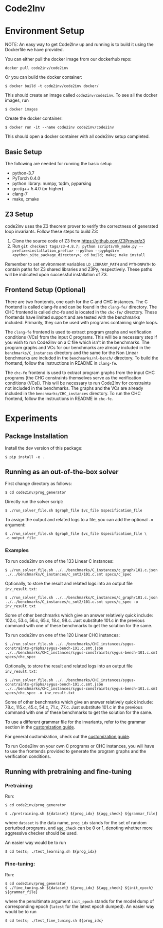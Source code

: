 
# Code2Inv

# Environment Setup

NOTE: An easy way to get Code2Inv up and running is to build it using the Dockerfile we have provided.

You can either pull the docker image from our dockerhub repo:
```
docker pull code2inv/code2inv
```

Or you can build the docker container:
```
$ docker build -t code2inv/code2inv docker/
```

This should create an image called `code2inv/code2inv`. To see all the docker images, run
```
$ docker images
```

Create the docker container:
```
$ docker run -it --name code2inv code2inv/code2inv
```

This should open a docker container with all code2inv setup completed.

## Basic Setup
The following are needed for running the basic setup
- python-3.7 
- PyTorch 0.4.0
- python library: numpy, tqdm, pyparsing
- gcc/g++ 5.4.0 (or higher)
- clang-7
- make, cmake

## Z3 Setup
code2inv uses the Z3 theorem prover to verify the correctness of generated loop invariants. Follow these steps to build Z3:
1. Clone the source code of Z3 from https://github.com/Z3Prover/z3
2. Run ```git checkout tags/z3-4.8.7; python scripts/mk_make.py --prefix=<installation_prefix> --python --pypkgdir=<python_site_package_directory>; cd build; make; make install```

Remember to set environment variables `LD_LIBRARY_PATH` and `PYTHONPATH` to contain paths for Z3 shared libraries and Z3Py, respectively.  These paths will be indicated upon successful installation of Z3.

## Frontend Setup (Optional)
There are two frontends, one each for the C and CHC instances. The C frontend is called clang-fe and can be found in the `clang-fe/` directory. The CHC frontend is called chc-fe and is located in the `chc-fe/` directory. These frontends have limited support and are tested with the benchmarks included. Primarily, they can be used with programs containing single loops.

The `clang-fe` frontend is used to extract program graphs and verification conditions (VCs) from the input C programs. This will be a necessary step if you wish to run Code2Inv on a C file which isn't in the benchmarks. The program graphs and VCs for our benchmarks are already included in the `benchmarks/C_instances` directory and the same for the Non Linear benchmarks are included in the `benchmarks/nl-bench/` directory.  To build the frontend, follow the instructions in README in `clang-fe`. 

The `chc-fe` frontend is used to extract program graphs from the input CHC programs (the CHC constraints themselves serve as the verification conditions (VCs)). This will be necessary to run Code2Inv for constraints not included in the benchmarks. The graphs and the VCs are already included in the `benchmarks/CHC_instances` directory. To run the CHC frontend, follow the instructions in README in `chc-fe`.

# Experiments

## Package Installation

Install the dev version of this package:

```
$ pip install -e .
```

## Running as an out-of-the-box solver

First change directory as follows:
```
$ cd code2inv/prog_generator
```

Directly run the solver script:
```
$ ./run_solver_file.sh $graph_file $vc_file $specification_file
```

To assign the output and related logs to a file, you can add the optional `-o` argument: 
```
$ ./run_solver_file.sh $graph_file $vc_file $specification_file \
-o output_file
```

### Examples

To run code2inv on one of the 133 Linear C instances:
```
$ ./run_solver_file.sh ../../benchmarks/C_instances/c_graph/101.c.json ../../benchmarks/C_instances/c_smt2/101.c.smt specs/c_spec
```

Optionally, to store the result and related logs into an output file `inv_result.txt`:
```
$ ./run_solver_file.sh ../../benchmarks/C_instances/c_graph/101.c.json ../../benchmarks/C_instances/c_smt2/101.c.smt specs/c_spec -o inv_result.txt
```

Some of other benchmarks which give an answer relatively quick include: 102.c, 53.c, 56.c, 65.c, 18.c, 98.c. Just substitute 101.c in the previous command with one of these benchmarks to get the solution for the same.

To run code2inv on one of the 120 Linear CHC instances:

```
$ ./run_solver_file.sh ../../benchmarks/CHC_instances/sygus-constraints-graphs/sygus-bench-101.c.smt.json ../../benchmarks/CHC_instances/sygus-constraints/sygus-bench-101.c.smt specs/chc_spec
```

Optionally, to store the result and related logs into an output file `inv_result.txt`: 

```
$ ./run_solver_file.sh ../../benchmarks/CHC_instances/sygus-constraints-graphs/sygus-bench-101.c.smt.json ../../benchmarks/CHC_instances/sygus-constraints/sygus-bench-101.c.smt specs/chc_spec -o inv_result.txt
```

Some of other benchmarks which give an answer relatively quick include: 78.c, 115.c, 45.c, 54.c, 71.c, 77.c. Just substitute 101.c in the previous command with one of these benchmarks to get the solution for the same.

To use a different grammar file for the invariants, refer to the grammar section in the [customization guide](customizing.md#the-grammar-file).

For general customization, check out the [customization guide](customizing.md).

To run Code2Inv on your own C programs or CHC instances, you will have to use the frontends provided to generate the program graphs and the verification conditions.

<!--### Using Pretrained weights

To lower the amount of time needed for some benchmarks which take longer, we have provided pretrained weights for these benchmarks in the `weights.tar` file in the repository root directory. To use them, first extract the weights: `tar -xvf weights.tar`. This should create a directory with all necessary weights.
Then change directory `cd code2inv/prog_generator` and run
```
$./run_solver_file_with_weights.sh $graph_file $vc_file $specification_file $path_to_weights [ -o output_file ]
```

The same optional argument from earlier to denote the output file applies here as well.

The path_to_weights argument uses the path to the .encoder weight file without the extension.

for example,
```
$ ./run_solver_file_with_weights.sh ../../benchmarks/C_instances/c_graph/6.c.json ../../benchmarks/C_instances/c_smt2/6.c.smt specs/c_spec ../../weights/benchmarks/C_instances/c_graph/6.c.json/epoch-latest
```

Another example:
```
$ ./run_solver_file_with_weights.sh ../../benchmarks/C_instances/c_graph/69.c.json ../../benchmarks/C_instances/c_smt2/69.c.smt specs/c_spec ../../weights/benchmarks/C_instances/c_graph/69.c.json/epoch-latest -o inv_result
```
-->

## Running with pretraining and fine-tuning

### Pretraining: 

Run:

```
$ cd code2inv/prog_generator
```

```
$ ./pretraining.sh ${dataset} ${prog_idx} ${agg_check} ${grammar_file}
```

where ```dataset``` is the data name, ```prog_idx``` stands for the set of random perturbed programs, and ```agg_check``` can be 0 or 1, denoting whether more aggressive checker should be used.

An easier way would be to run 
```
$ cd tests; ./test_learning.sh ${prog_idx}
```

### Fine-tuning:

Run:

```
$ cd code2inv/prog_generator
$ ./fine_tuning.sh ${dataset} ${prog_idx} ${agg_check} ${init_epoch} ${grammar_file}
```

where the penultimate argument ```init_epoch``` stands for the model dump of corresponding epoch (`latest` for the latest epoch dumped). 
An easier way would be to run 

```
$ cd tests; ./test_fine_tuning.sh ${prog_idx}
```

<!-- # Reference

    @inproceedings{si2018nips,
        author    = {Si, Xujie and Dai, Hanjun and Raghothaman, Mukund and Naik, Mayur and Song, Le},
        title     = {Learning Loop Invariants for Program Verification.},
        year      = {2018},
        booktitle = {Advances in Neural Information Processing Systems (NeurIPS)},
    }
 -->


